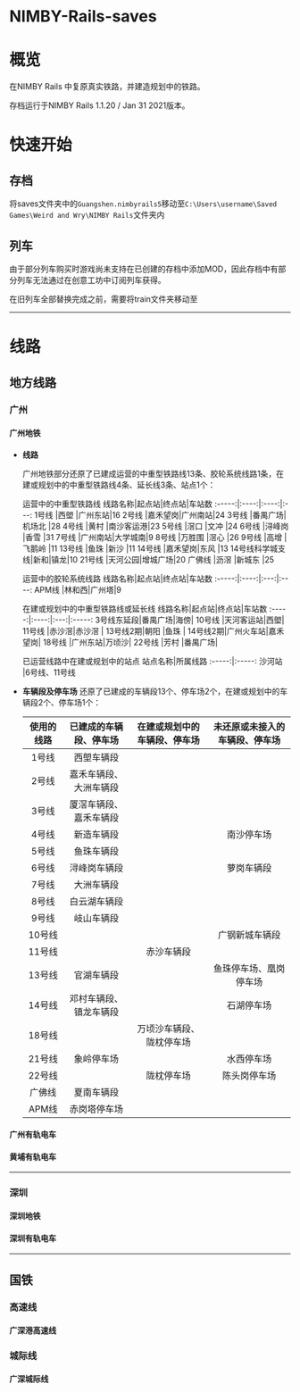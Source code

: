 # NIMBY-Rails-saves

# 概览
在NIMBY Rails 中复原真实铁路，并建造规划中的铁路。

存档运行于NIMBY Rails 1.1.20 / Jan 31 2021版本。

# 快速开始
## 存档
将saves文件夹中的`Guangshen.nimbyrails5`移动至`C:\Users\username\Saved Games\Weird and Wry\NIMBY Rails`文件夹内

## 列车
由于部分列车购买时游戏尚未支持在已创建的存档中添加MOD，因此存档中有部分列车无法通过在创意工坊中订阅列车获得。

在旧列车全部替换完成之前，需要将train文件夹移动至

---

# 线路
## 地方线路
### 广州
#### 广州地铁

* **线路**

  广州地铁部分还原了已建成运营的中重型铁路线13条、胶轮系统线路1条，在建或规划中的中重型铁路线4条、延长线3条、站点1个：

  运营中的中重型铁路线
  线路名称|起点站|终点站|车站数
  :-----:|:----:|:----:|:---:
  1号线   |西塱   |广州东站|16
  2号线   |嘉禾望岗|广州南站|24
  3号线   |番禺广场|机场北  |28
  4号线   |黄村   |南沙客运港|23
  5号线   |滘口   |文冲     |24
  6号线   |浔峰岗 |香雪    |31
  7号线   |广州南站|大学城南|9
  8号线   |万胜围 |滘心    |26
  9号线   |高增   |飞鹅岭  |11
  13号线  |鱼珠   |新沙     |11
  14号线  |嘉禾望岗|东风    |13
  14号线科学城支线|新和|镇龙|10
  21号线  |天河公园|增城广场|20
  广佛线   |沥滘  |新城东   |25
  
  运营中的胶轮系统线路
  线路名称|起点站|终点站|车站数
  :-----:|:----:|:---:|:----:
  APM线   |林和西|广州塔|9
  
  在建或规划中的中重型铁路线或延长线
  线路名称|起点站|终点站|车站数
  :-----:|:----:|:---:|:-----:
  3号线东延段|番禺广场|海傍|
  10号线  |天河客运站|西塱|
  11号线  |赤沙滘|赤沙滘  |
  13号线2期|朝阳 |鱼珠    |
  14号线2期|广州火车站|嘉禾望岗|
  18号线  |广州东站|万顷沙|
  22号线  |芳村  |番禺广场|

  已运营线路中在建或规划中的站点
  站点名称|所属线路
  :-----:|:-----:
  沙河站  |6号线、11号线

* **车辆段及停车场**
  还原了已建成的车辆段13个、停车场2个，在建或规划中的车辆段2个、停车场1个：

  使用的线路|已建成的车辆段、停车场|在建或规划中的车辆段、停车场|未还原或未接入的车辆段、停车场
  :-------:|:------------------:|:------------------------:|:-------------------------:
  1号线    |西塱车辆段           |                           |
  2号线    |嘉禾车辆段、大洲车辆段|                            |
  3号线    |厦滘车辆段、嘉禾车辆段|                          |
  4号线    |新造车辆段           |                           |南沙停车场
  5号线    |鱼珠车辆段           |                           |
  6号线    |浔峰岗车辆段         |                           |萝岗车辆段
  7号线    |大洲车辆段           |                           |
  8号线    |白云湖车辆段         |                          | 
  9号线    |岐山车辆段           |                           |
  10号线   |                    |                           |广钢新城车辆段
  11号线   |                    |赤沙车辆段                  |
  13号线   |官湖车辆段           |                           |鱼珠停车场、凰岗停车场
  14号线   |邓村车辆段、镇龙车辆段|                            |石湖停车场
  18号线   |                    |万顷沙车辆段、陇枕停车场     |
  21号线   |象岭停车场           |                           |水西停车场
  22号线   |                    |陇枕停车场                  |陈头岗停车场
  广佛线   |夏南车辆段            |                           |
  APM线    |赤岗塔停车场         |                            |




#### 广州有轨电车


#### 黄埔有轨电车


---
### 深圳

#### 深圳地铁

#### 深圳有轨电车

---
## 国铁
### 高速线
#### 广深港高速线

### 城际线
#### 广深城际线
